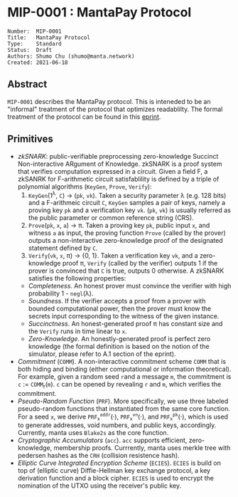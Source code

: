 # MIP-0001 : MantaPay Protocol

```
Number:  MIP-0001
Title:   MantaPay Protocol
Type:    Standard
Status:  Draft
Authors: Shumo Chu (shumo@manta.network)
Created: 2021-06-18
```

## Abstract

`MIP-0001` describes the MantaPay protocol. This is inteneded to be an "informal" treatment
of the protocol that optimizes readablilty. The formal treatment of the protocol can be 
found in this [eprint](https://eprint.iacr.org/2021/743).


## Primitives

* *zkSNARK*: public-verifiable preprocessing zero-knowledge Succinct Non-interactive ARgument 
of Knowledge. zkSNARK is a proof system that verifies computation expressed in a circuit. 
Given a field F, a zkSANRK for F-arithmetic circuit satisfablility is defined by a triple of 
polynomial algorithms (`KeyGen`, `Prove`, `Verify`):
    1. `KeyGen`(1<sup>&lambda;</sup>, `C`) &rarr; (`pk`, `vk`). Taken a security parameter 
    &lambda; (e.g. 128 bits) and a F-arithmeic circuit `C`, `KeyGen` samples a pair of keys, 
    namely a proving key `pk` and a verification key `vk`. (`pk`, `vk`) is usually referred 
    as the public parameter or common reference string (CRS).
    2. `Prove`(`pk`, `x`, `a`) &rarr; &pi;. Taken a proving key `pk`, public input `x`, and 
    witness `a` as input, the proving function `Prove` (called by the prover) outputs a
    non-interactive zero-knowledge proof of the designated statement defined by `C`.
    3. `Verify`(`vk`, `x`, &pi;) &rarr; {0, 1}. Taken a verification key `vk`, and a 
    zero-knowledge proof &pi;, `Verify` (called by the verifier) outputs 1 if the prover is convinced that `C` is true, outputs 0 otherwise.
  A zkSNARK satisfies the following properties:
    - *Completeness*. An honest prover must convince the verifier with high probability 
      1 - `negl`(&lambda;).
    - *Soundness*. If the verifier accepts a proof from a prover with bounded computational
      power, then the prover must know the secrets input corresponding to the witness of the 
      given instance.
    - *Succinctness*. An honest-generated proof &pi; has constant size and the `Verify` runs 
      in time linear to `x`.
    - *Zero-Knowledge*. An honestly-generated proof is perfect zero knowledge 
      (the formal definition is based on the notion of the simulator, please refer to 
      A.1 section of the eprint).
* *Commitment* (`COMM`). A non-interactive commitment scheme `COMM` that is both hiding and
  binding (either computational or information theoretical). For example, given a random 
  seed `r`and a message `m`, the commitment is `c` := `COMM`<sub>r</sub>(`m`). `c` can be 
  opened by revealing `r` and `m`, which verifies the commitment.
* *Pseudo-Random Function* (`PRF`). More specifically, we use three labeled pseudo-random
  functions that instantiated from the same core function. For a seed `x`, we derive 
  `PRF`<sub>`x`</sub><sup>`addr`</sup>(&middot;), 
  `PRF`<sub>`x`</sub><sup>`vn`</sup>(&middot;), and
  `PRF`<sub>`x`</sub><sup>`pk`</sup>(&middot;), which is used to generate addresses, 
  void numbers, and public keys, accordingly. Currently, manta uses `Blake2s` as the core 
  function.
* *Cryptographic Accumulators* (`acc`). `acc` supports efficient, zero-knowledge, 
  membership proofs. Currrently, manta uses merkle tree with pedersen hashes as the `CRH` 
  (collision resistence hash).
* *Elliptic Curve Integrated Encryption Scheme* (`ECIES`). `ECIES` is build on top of 
  (elliptic curve) Diffie-Hellman key exchange protocol, a key derivation function and a 
  block cipher. `ECIES` is used to encrypt the nomination of the UTXO using the receiver's 
  public key. 